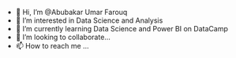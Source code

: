 - 👋 Hi, I’m @Abubakar Umar Farouq
- 👀 I’m interested in Data Science and Analysis
- 🌱 I’m currently learning Data Science and Power BI on DataCamp
- 💞️ I’m looking to collaborate...
- 📫 How to reach me ...

<!---
ipharooq/ipharooq is a ✨ special ✨ repository because its `README.md` (this file) appears on your GitHub profile.
You can click the Preview link to take a look at your changes.
--->
